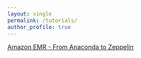 ```yaml
---
layout: single
permalink: /tutorials/
author_profile: true
---
```


[Amazon EMR - From Anaconda to Zeppelin](https://dziganto.github.io/zeppelin/spark/zeppelinhub/emr/anaconda/tensorflow/shiro/s3/theano/bootstrap%20script/EMR-From-Scratch/)
